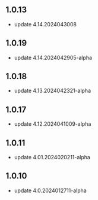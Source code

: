 ## 1.0.13
* update 4.14.2024043008

## 1.0.19
* update 4.14.2024042905-alpha

## 1.0.18
* update 4.13.2024042321-alpha

## 1.0.17
* update 4.12.2024041009-alpha

## 1.0.11
* update 4.01.2024020211-alpha

## 1.0.10
* update 4.0.2024012711-alpha

